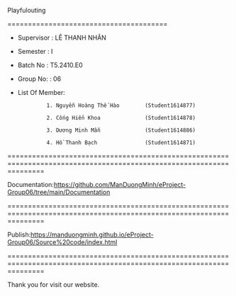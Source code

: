 Playfulouting

=======================================

+ Supervisor                          : LÊ THANH NHÂN

+ Semester                            : I            

+ Batch No                            : T5.2410.E0  

+ Group No:                           : 06

+ List Of Member:

               1. Nguyễn Hoàng Thế Hào        (Student1614877)

               2. Cống Hiển Khoa              (Student1614878)

               3. Dương Minh Mẫn              (Student1614886)

               4. Hồ Thanh Bạch               (Student1614871)

=====================================================================================================================

Documentation:https://github.com/ManDuongMinh/eProject-Group06/tree/main/Documentation

=====================================================================================================================

Publish:https://manduongminh.github.io/eProject-Group06/Source%20code/index.html

=====================================================================================================================

Thank you for visit our website.
